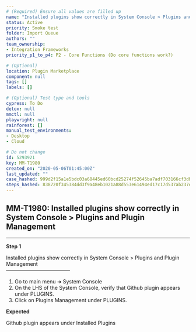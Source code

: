 ```yaml
---
# (Required) Ensure all values are filled up
name: "Installed plugins show correctly in System Console > Plugins and Plugin Management"
status: Active
priority: Smoke test
folder: Import Queue
authors: ""
team_ownership: 
- Integration Frameworks
priority_p1_to_p4: P2 - Core Functions (Do core functions work?)

# (Optional)
location: Plugin Marketplace
component: null
tags: []
labels: []

# (Optional) Test type and tools
cypress: To Do
detox: null
mmctl: null
playwright: null
rainforest: []
manual_test_environments: 
- Desktop
- Cloud

# Do not change
id: 5293921
key: MM-T1980
created_on: "2020-05-06T01:45:00Z"
last_updated: ""
case_hashed: 999d2f15a1e5bdc03a68445ed60bcd25274f52645ba7adf703166cf3db978a8a32c4ae7392cbfaa51cd4a2856930410b
steps_hashed: 838720f345384dd3f9a48eb1021a88d553e61494ed17c17d537ab237da78ed37526650cc95d96cefc89aacf84b4c85ed
---
```


<!-- (Auto-generated) Based on frontmatter's "key" and "name" -->

## MM-T1980: Installed plugins show correctly in System Console > Plugins and Plugin Management

---

**Step 1**

Installed plugins show correctly in System Console > Plugins and Plugin Management\
–––––––––––––––––––––––––

1. Go to main menu ➜ System Console
2. On the LHS of the System Console, verify that Github plugin appears under PLUGINS.
3. Click on Plugins Management under PLUGINS.

**Expected**

Github plugin appears under Installed Plugins
